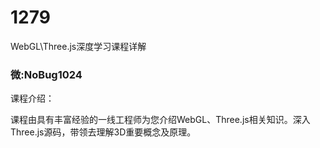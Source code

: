 # 1279
WebGL\Three.js深度学习课程详解
### 微:NoBug1024 


课程介绍：

课程由具有丰富经验的一线工程师为您介绍WebGL、Three.js相关知识。深入Three.js源码，带领去理解3D重要概念及原理。
